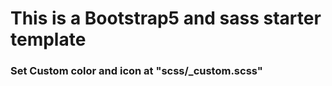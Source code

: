  <h1>This is a Bootstrap5 and sass starter template</h1>
 <h3>Set Custom color and icon at <b>"scss/_custom.scss"</b></h3>
